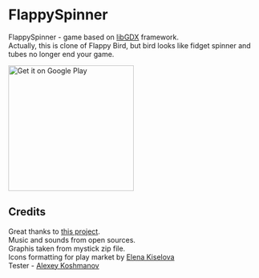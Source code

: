 # FlappySpinner

FlappySpinner - game based on [libGDX](http://libgdx.badlogicgames.com) framework.<br>
Actually, this is clone of Flappy Bird, but bird looks like fidget spinner and tubes no longer end your game. 

<a href='https://play.google.com/store/apps/details?id=com.zephyr.ventum'><img alt='Get it on Google Play' src='https://play.google.com/intl/en_us/badges/images/generic/en_badge_web_generic.png' width=250 /></a>

## Credits
Great thanks to [this project](https://github.com/wmora/martianrun).<br>
Music and sounds from open sources.<br>
Graphis taken from mystick zip file. <br>
Icons formatting for play market by [Elena Kiselova](http://designer.giver.guru/)<br>
Tester - [Alexey Koshmanov](https://vk.com/id7591994)
